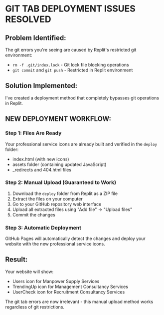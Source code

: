 # GIT TAB DEPLOYMENT ISSUES RESOLVED

## Problem Identified:
The git errors you're seeing are caused by Replit's restricted git environment:
- `rm -f .git/index.lock` - Git lock file blocking operations
- `git commit` and `git push` - Restricted in Replit environment

## Solution Implemented:
I've created a deployment method that completely bypasses git operations in Replit.

## NEW DEPLOYMENT WORKFLOW:

### Step 1: Files Are Ready
Your professional service icons are already built and verified in the `deploy` folder:
- index.html (with new icons)
- assets folder (containing updated JavaScript)
- _redirects and 404.html files

### Step 2: Manual Upload (Guaranteed to Work)
1. Download the `deploy` folder from Replit as a ZIP file
2. Extract the files on your computer
3. Go to your GitHub repository web interface
4. Upload all extracted files using "Add file" → "Upload files"
5. Commit the changes

### Step 3: Automatic Deployment
GitHub Pages will automatically detect the changes and deploy your website with the new professional service icons.

## Result:
Your website will show:
- Users icon for Manpower Supply Services
- TrendingUp icon for Management Consultancy Services
- UserCheck icon for Recruitment Consultancy Services

The git tab errors are now irrelevant - this manual upload method works regardless of git restrictions.